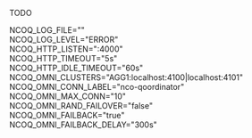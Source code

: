 
TODO

NCOQ_LOG_FILE="" \
NCOQ_LOG_LEVEL="ERROR" \
NCOQ_HTTP_LISTEN=":4000" \
NCOQ_HTTP_TIMEOUT="5s" \
NCOQ_HTTP_IDLE_TIMEOUT="60s" \
NCOQ_OMNI_CLUSTERS="AGG1:localhost:4100|localhost:4101" \
NCOQ_OMNI_CONN_LABEL="nco-qoordinator" \
NCOQ_OMNI_MAX_CONN="10" \
NCOQ_OMNI_RAND_FAILOVER="false" \
NCOQ_OMNI_FAILBACK="true" \
NCOQ_OMNI_FAILBACK_DELAY="300s"